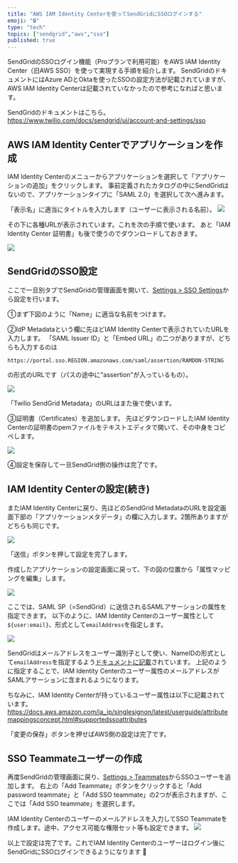 ```yaml
---
title: "AWS IAM Identity Centerを使ってSendGridにSSOログインする"
emoji: "🔒"
type: "tech"
topics: ["sendgrid","aws","sso"]
published: true
---
```


SendGridのSSOログイン機能（Proプランで利用可能）をAWS IAM Identity Center（旧AWS SSO）を使って実現する手順を紹介します。
SendGridのドキュメントにはAzure ADとOktaを使ったSSOの設定方法が記載されていますが、AWS IAM Identity Centerは記載されていなかったので参考になればと思います。

SendGridのドキュメントはこちら。
https://www.twilio.com/docs/sendgrid/ui/account-and-settings/sso

## AWS IAM Identity Centerでアプリケーションを作成

IAM Identity Centerのメニューからアプリケーションを選択して「アプリケーションの追加」をクリックします。
事前定義されたカタログの中にSendGridはないので、アプリケーションタイプに「SAML 2.0」を選択して次へ進みます。


「表示名」に適当にタイトルを入力します（ユーザーに表示される名前）。
![](https://storage.googleapis.com/zenn-user-upload/2799e8c420c9-20240614.png)


その下に各種URLが表示されています。これを次の手順で使います。
あと「IAM Identity Center 証明書」も後で使うのでダウンロードしておきます。

![](https://storage.googleapis.com/zenn-user-upload/0c04d60de9e6-20240614.png)

## SendGridのSSO設定

ここで一旦別タブでSendGridの管理画面を開いて、[Settings > SSO Settings](https://app.sendgrid.com/settings/sso)から設定を行います。

①まず下図のように「Name」に適当な名前をつけます。

②IdP Metadataという欄に先ほどIAM Identity Centerで表示されていたURLを入力します。
「SAML Issuer ID」と「Embed URL」の二つがありますが、どちらも入力するのは
```
https://portal.sso.REGION.amazonaws.com/saml/assertion/RAMDON-STRING
```
の形式のURLです（パスの途中に"assertion"が入っているもの）。

![](https://storage.googleapis.com/zenn-user-upload/40dcd656e97c-20240614.png)

「Twilio SendGrid Metadata」のURLはまた後で使います。

③証明書（Certificates）を追加します。
先ほどダウンロードしたIAM Identity Centerの証明書のpemファイルをテキストエディタで開いて、その中身をコピペします。

![](https://storage.googleapis.com/zenn-user-upload/019a183af53f-20240614.png)

④設定を保存して一旦SendGrid側の操作は完了です。

## IAM Identity Centerの設定(続き)

またIAM Identity Centerに戻り、先ほどのSendGrid MetadataのURLを設定画面下部の「アプリケーションメタデータ」の欄に入力します。2箇所ありますがどちらも同じです。

![](https://storage.googleapis.com/zenn-user-upload/064f96310ec7-20240614.png)

「送信」ボタンを押して設定を完了します。

作成したアプリケーションの設定画面に戻って、下の図の位置から「属性マッピングを編集」します。

![](https://storage.googleapis.com/zenn-user-upload/012d7230823f-20240614.png)

ここでは、SAML SP（=SendGrid）に送信されるSAMLアサーションの属性を指定できます。
以下のように、IAM Identity Centerのユーザー属性として`${user:email}`、形式として`emailAddress`を指定します。

![](https://storage.googleapis.com/zenn-user-upload/19dee0a98e2d-20240614.png)

SendGridはメールアドレスをユーザー識別子として使い、NameIDの形式として`emailAddress`を指定するよう[ドキュメントに記載](https://www.twilio.com/docs/sendgrid/ui/account-and-settings/sso#troubleshooting)されています。
上記のように指定することで、IAM Identity Centerのユーザー属性のメールアドレスがSAMLアサーションに含まれるようになります。

ちなみに、IAM Identity Centerが持っているユーザー属性は以下に記載されています。
https://docs.aws.amazon.com/ja_jp/singlesignon/latest/userguide/attributemappingsconcept.html#supportedssoattributes

「変更の保存」ボタンを押せばAWS側の設定は完了です。

## SSO Teammateユーザーの作成
再度SendGridの管理画面に戻り、[Settings > Teammates](https://app.sendgrid.com/settings/teammates)からSSOユーザーを追加します。
右上の「Add Teammate」ボタンをクリックすると「Add password teammate」と「Add SSO teammate」の2つが表示されますが、ここでは「Add SSO teammate」を選択します。

IAM Identity Centerのユーザーのメールアドレスを入力してSSO Teammateを作成します。途中、アクセス可能な権限セット等も設定できます。
![](https://storage.googleapis.com/zenn-user-upload/03f2a1d859e9-20240614.png)

以上で設定は完了です。これでIAM Identity Centerのユーザーはログイン後にSendGridにSSOログインできるようになります 🎉